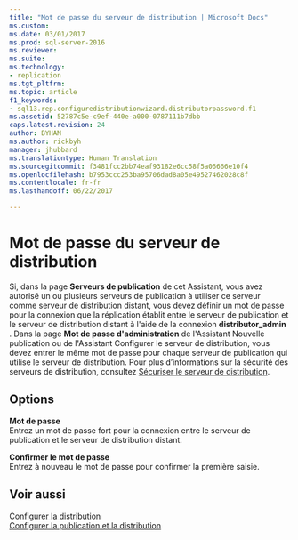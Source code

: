 ```yaml
---
title: "Mot de passe du serveur de distribution | Microsoft Docs"
ms.custom: 
ms.date: 03/01/2017
ms.prod: sql-server-2016
ms.reviewer: 
ms.suite: 
ms.technology:
- replication
ms.tgt_pltfrm: 
ms.topic: article
f1_keywords:
- sql13.rep.configuredistributionwizard.distributorpassword.f1
ms.assetid: 52787c5e-c9ef-440e-a000-0787111b7dbb
caps.latest.revision: 24
author: BYHAM
ms.author: rickbyh
manager: jhubbard
ms.translationtype: Human Translation
ms.sourcegitcommit: f3481fcc2bb74eaf93182e6cc58f5a06666e10f4
ms.openlocfilehash: b7953ccc253ba95706dad8a05e49527462028c8f
ms.contentlocale: fr-fr
ms.lasthandoff: 06/22/2017

---
```

# <a name="distributor-password"></a>Mot de passe du serveur de distribution
  Si, dans la page **Serveurs de publication** de cet Assistant, vous avez autorisé un ou plusieurs serveurs de publication à utiliser ce serveur comme serveur de distribution distant, vous devez définir un mot de passe pour la connexion que la réplication établit entre le serveur de publication et le serveur de distribution distant à l'aide de la connexion **distributor_admin** . Dans la page **Mot de passe d'administration** de l'Assistant Nouvelle publication ou de l'Assistant Configurer le serveur de distribution, vous devez entrer le même mot de passe pour chaque serveur de publication qui utilise le serveur de distribution. Pour plus d’informations sur la sécurité des serveurs de distribution, consultez [Sécuriser le serveur de distribution](../../relational-databases/replication/security/secure-the-distributor.md).  
  
## <a name="options"></a>Options  
 **Mot de passe**  
 Entrez un mot de passe fort pour la connexion entre le serveur de publication et le serveur de distribution distant.  
  
 **Confirmer le mot de passe**  
 Entrez à nouveau le mot de passe pour confirmer la première saisie.  
  
## <a name="see-also"></a>Voir aussi  
 [Configurer la distribution](../../relational-databases/replication/configure-distribution.md)   
 [Configurer la publication et la distribution](../../relational-databases/replication/configure-publishing-and-distribution.md)  
  
  
